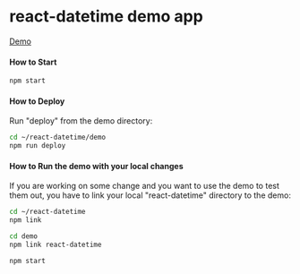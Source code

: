 # react-datetime demo app

[Demo](https://YouCanBookMe.github.io/react-datetime)

#### How to Start

```bash
npm start
```

#### How to Deploy

Run "deploy" from the demo directory:

```bash
cd ~/react-datetime/demo
npm run deploy
```

#### How to Run the demo with your local changes

If you are working on some change and you want to use the demo to test them out, you have to link your local "react-datetime" directory to the demo:

```bash
cd ~/react-datetime
npm link

cd demo
npm link react-datetime

npm start
```
